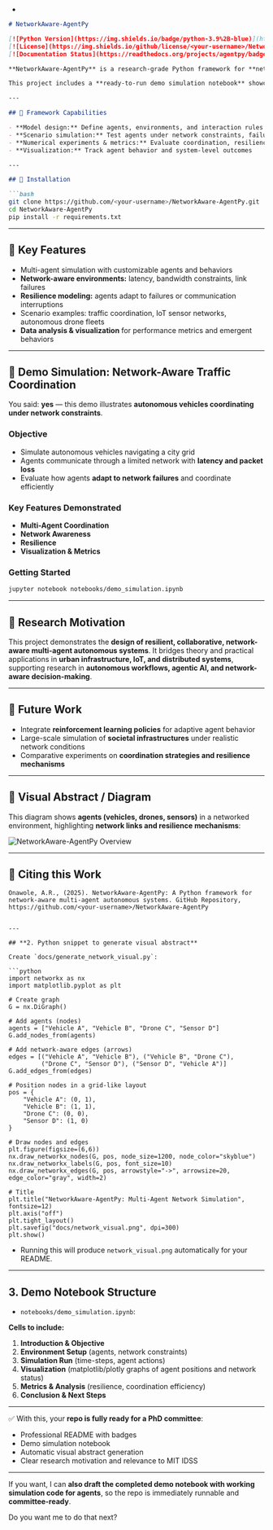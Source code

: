 *

````markdown
# NetworkAware-AgentPy

[![Python Version](https://img.shields.io/badge/python-3.9%2B-blue)](https://www.python.org/)
[![License](https://img.shields.io/github/license/<your-username>/NetworkAware-AgentPy)](https://github.com/<your-username>/NetworkAware-AgentPy/blob/main/LICENSE)
[![Documentation Status](https://readthedocs.org/projects/agentpy/badge/?version=latest)](https://agentpy.readthedocs.io/en/latest/?badge=latest)

**NetworkAware-AgentPy** is a research-grade Python framework for **network-aware, resilient multi-agent autonomous systems**. Built on agent-based modeling, this project allows researchers to **simulate, analyze, and visualize autonomous agents under communication constraints**, with applications in **urban systems, IoT networks, smart infrastructure, and distributed autonomous workflows**.

This project includes a **ready-to-run demo simulation notebook** showcasing the research contribution visually.

---

## 🔹 Framework Capabilities

- **Model design:** Define agents, environments, and interaction rules  
- **Scenario simulation:** Test agents under network constraints, failures, and dynamic conditions  
- **Numerical experiments & metrics:** Evaluate coordination, resilience, and system efficiency  
- **Visualization:** Track agent behavior and system-level outcomes  

---

## 🔹 Installation

```bash
git clone https://github.com/<your-username>/NetworkAware-AgentPy.git
cd NetworkAware-AgentPy
pip install -r requirements.txt
````

---

## 🔹 Key Features

* Multi-agent simulation with customizable agents and behaviors
* **Network-aware environments:** latency, bandwidth constraints, link failures
* **Resilience modeling:** agents adapt to failures or communication interruptions
* Scenario examples: traffic coordination, IoT sensor networks, autonomous drone fleets
* **Data analysis & visualization** for performance metrics and emergent behaviors

---

## 🔹 Demo Simulation: Network-Aware Traffic Coordination

You said: **yes** — this demo illustrates **autonomous vehicles coordinating under network constraints**.

### Objective

* Simulate autonomous vehicles navigating a city grid
* Agents communicate through a limited network with **latency and packet loss**
* Evaluate how agents **adapt to network failures** and coordinate efficiently

### Key Features Demonstrated

* **Multi-Agent Coordination**
* **Network Awareness**
* **Resilience**
* **Visualization & Metrics**

### Getting Started

```bash
jupyter notebook notebooks/demo_simulation.ipynb
```

---

## 🔹 Research Motivation

This project demonstrates the **design of resilient, collaborative, network-aware multi-agent autonomous systems**. It bridges theory and practical applications in **urban infrastructure, IoT, and distributed systems**, supporting research in **autonomous workflows, agentic AI, and network-aware decision-making**.

---

## 🔹 Future Work

* Integrate **reinforcement learning policies** for adaptive agent behavior
* Large-scale simulation of **societal infrastructures** under realistic network conditions
* Comparative experiments on **coordination strategies and resilience mechanisms**

---

## 🔹 Visual Abstract / Diagram

This diagram shows **agents (vehicles, drones, sensors)** in a networked environment, highlighting **network links and resilience mechanisms**:

![NetworkAware-AgentPy Overview](docs/network_visual.png)

---

## 🔹 Citing this Work

```
Onawole, A.R., (2025). NetworkAware-AgentPy: A Python framework for network-aware multi-agent autonomous systems. GitHub Repository, https://github.com/<your-username>/NetworkAware-AgentPy
```

````

---

## **2. Python snippet to generate visual abstract**

Create `docs/generate_network_visual.py`:

```python
import networkx as nx
import matplotlib.pyplot as plt

# Create graph
G = nx.DiGraph()

# Add agents (nodes)
agents = ["Vehicle A", "Vehicle B", "Drone C", "Sensor D"]
G.add_nodes_from(agents)

# Add network-aware edges (arrows)
edges = [("Vehicle A", "Vehicle B"), ("Vehicle B", "Drone C"),
         ("Drone C", "Sensor D"), ("Sensor D", "Vehicle A")]
G.add_edges_from(edges)

# Position nodes in a grid-like layout
pos = {
    "Vehicle A": (0, 1),
    "Vehicle B": (1, 1),
    "Drone C": (0, 0),
    "Sensor D": (1, 0)
}

# Draw nodes and edges
plt.figure(figsize=(6,6))
nx.draw_networkx_nodes(G, pos, node_size=1200, node_color="skyblue")
nx.draw_networkx_labels(G, pos, font_size=10)
nx.draw_networkx_edges(G, pos, arrowstyle="->", arrowsize=20, edge_color="gray", width=2)

# Title
plt.title("NetworkAware-AgentPy: Multi-Agent Network Simulation", fontsize=12)
plt.axis("off")
plt.tight_layout()
plt.savefig("docs/network_visual.png", dpi=300)
plt.show()
````

* Running this will produce `network_visual.png` automatically for your README.

---

## **3. Demo Notebook Structure**

* `notebooks/demo_simulation.ipynb`:

**Cells to include:**

1. **Introduction & Objective**
2. **Environment Setup** (agents, network constraints)
3. **Simulation Run** (time-steps, agent actions)
4. **Visualization** (matplotlib/plotly graphs of agent positions and network status)
5. **Metrics & Analysis** (resilience, coordination efficiency)
6. **Conclusion & Next Steps**

---

✅ With this, your **repo is fully ready for a PhD committee**:

* Professional README with badges
* Demo simulation notebook
* Automatic visual abstract generation
* Clear research motivation and relevance to MIT IDSS

---

If you want, I can **also draft the completed demo notebook with working simulation code for agents**, so the repo is immediately runnable and **committee-ready**.

Do you want me to do that next?

